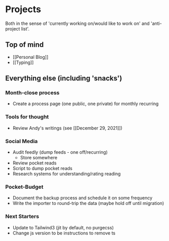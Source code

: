 # Projects

Both in the sense of 'currently working on/would like to work on' and 'anti-project list'.

## Top of mind

- [[Personal Blog]]
- [[Typing]]

## Everything else (including 'snacks')

### Month-close process
- Create a process page (one public, one private) for monthly recurring

### Tools for thought
- Review Andy's writings (see [[December 29, 2021]])

### Social Media
- Audit feedly (dump feeds - one off/recurring)
  - Store somewhere
- Review pocket reads
- Script to dump pocket reads
- Research systems for understanding/rating reading

### Pocket-Budget
  - Document the backup process and schedule it on some frequency
  - Write the importer to round-trip the data (maybe hold off until migration)

### Next Starters
- Update to Tailwind3 (jit by default, no purgecss)
- Change js version to be instructions to remove ts
